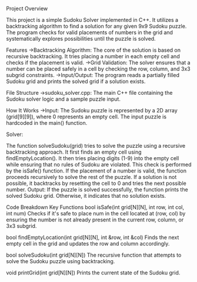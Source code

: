 Project Overview

This project is a simple Sudoku Solver implemented in C++. It utilizes a backtracking algorithm to find a solution for any given 9x9 Sudoku puzzle. The program checks for valid placements of numbers in the grid and systematically explores possibilities until the puzzle is solved.

Features
->Backtracking Algorithm: The core of the solution is based on recursive backtracking. It tries placing a number in each empty cell and checks if the placement is valid.
->Grid Validation: The solver ensures that a number can be placed safely in a cell by checking the row, column, and 3x3 subgrid constraints.
->Input/Output: The program reads a partially filled Sudoku grid and prints the solved grid if a solution exists.

File Structure
->sudoku_solver.cpp: The main C++ file containing the Sudoku solver logic and a sample puzzle input.

How It Works
->Input: The Sudoku puzzle is represented by a 2D array (grid[9][9]), where 0 represents an empty cell. The input puzzle is hardcoded in the main() function.

Solver:

The function solveSudoku(grid) tries to solve the puzzle using a recursive backtracking approach.
It first finds an empty cell using findEmptyLocation().
It then tries placing digits (1-9) into the empty cell while ensuring that no rules of Sudoku are violated. This check is performed by the isSafe() function.
If the placement of a number is valid, the function proceeds recursively to solve the rest of the puzzle. If a solution is not possible, it backtracks by resetting the cell to 0 and tries the next possible number.
Output: If the puzzle is solved successfully, the function prints the solved Sudoku grid. Otherwise, it indicates that no solution exists.

Code Breakdown
Key Functions
bool isSafe(int grid[N][N], int row, int col, int num)
Checks if it's safe to place num in the cell located at (row, col) by ensuring the number is not already present in the current row, column, or 3x3 subgrid.

bool findEmptyLocation(int grid[N][N], int &row, int &col)
Finds the next empty cell in the grid and updates the row and column accordingly.

bool solveSudoku(int grid[N][N])
The recursive function that attempts to solve the Sudoku puzzle using backtracking.

void printGrid(int grid[N][N])
Prints the current state of the Sudoku grid.
